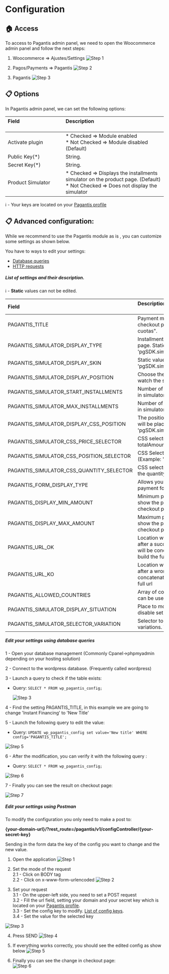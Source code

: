 # Configuration

## :house: Access

To access to Pagantis admin panel, we need to open the Woocommerce admin panel and follow the next steps:

1. Woocommerce => Ajustes/Settings
![Step 1](./woocommerce_configuration_1.png?raw=true "Step 1")

2. Pagos/Payments => Pagantis
![Step 2](./woocommerce_configuration_2.png?raw=true "Step 2")

3. Pagantis
![Step 3](./woocommerce_configuration_3.png?raw=true "Step 3")

## :clipboard: Options
In Pagantis admin panel, we can set the following options:

| Field &nbsp;&nbsp;&nbsp;&nbsp;&nbsp;&nbsp;&nbsp;&nbsp;&nbsp;&nbsp;&nbsp;&nbsp;&nbsp;&nbsp;&nbsp;&nbsp;&nbsp;&nbsp;&nbsp;&nbsp;&nbsp;&nbsp;&nbsp;&nbsp;&nbsp;&nbsp;&nbsp;&nbsp;&nbsp;&nbsp;&nbsp;&nbsp;&nbsp;&nbsp;&nbsp;| Description<br/><br/>
| :------------- |:-------------| 
| Activate plugin   | * Checked => Module enabled<br/> * Not Checked => Module disabled (Default)
| Public Key(*) |  String.
| Secret Key(*) |  String. 
| Product Simulator  |  * Checked => Displays the installments simulator on the product page. (Default) <br/> * Not Checked => Does not display the simulator

:information_source: - Your keys are located on your [Pagantis profile](https://bo.pagantis.com/shop)

## :clipboard: Advanced configuration:
While we recommend to use the Pagantis module as is , you can customize some settings as shown below.

You have to ways to edit your settings:
* [Database queries](./configuration.md#edit-your-settings-using-database-queries)
* [HTTP requests](./configuration.md#edit-your-settings-using-postman)


##### List of settings and their description.

:information_source: - __Static__ values can not be edited. 

| Field | Description<br/><br/>
| :------------- |:-------------| 
| PAGANTIS_TITLE                           | Payment method title displayed on the checkout page. By default:"Pago en cuotas".
| PAGANTIS_SIMULATOR_DISPLAY_TYPE          | Installments simulator on the product page. Static value: 'pgSDK.simulator.types.PRODUCT_PAGE'.
| PAGANTIS_SIMULATOR_DISPLAY_SKIN          | Static value: 'pgSDK.simulator.skins.BLUE'.
| PAGANTIS_SIMULATOR_DISPLAY_POSITION      | Choose the place where you want to watch the simulator.
| PAGANTIS_SIMULATOR_START_INSTALLMENTS    | Number of installments by default to use in simulator.
| PAGANTIS_SIMULATOR_MAX_INSTALLMENTS      | Number of maximum installments to use in simulator.
| PAGANTIS_SIMULATOR_DISPLAY_CSS_POSITION  | The position where the simulator widget will be placed. Recommended value: 'pgSDK.simulator.positions.INNER'.
| PAGANTIS_SIMULATOR_CSS_PRICE_SELECTOR    | CSS selector of the DOM element having totalAmount value.
| PAGANTIS_SIMULATOR_CSS_POSITION_SELECTOR | CSS Selector to place the widget. (Example: '#simulator', '.PgSimulator')
| PAGANTIS_SIMULATOR_CSS_QUANTITY_SELECTOR | CSS selector of the DOM element having the quantity selector value.
| PAGANTIS_FORM_DISPLAY_TYPE               | Allows you to select the way to show the payment form in your site
| PAGANTIS_DISPLAY_MIN_AMOUNT              | Minimum price to use the module and show the payment method on the checkout page.
| PAGANTIS_DISPLAY_MAX_AMOUNT              | Maximum price to use the module and show the payment method on the checkout page.
| PAGANTIS_URL_OK                          | Location where user will be redirected after a successful payment. This string will be concatenated to the base url to build the full url
| PAGANTIS_URL_KO                          | Location where user will be redirected after a wrong payment. This string will be concatenated to the base url to build the full url  
| PAGANTIS_ALLOWED_COUNTRIES               | Array of country codes where Pagantis can be used 
| PAGANTIS_SIMULATOR_DISPLAY_SITUATION     | Place to move the text simulator. To disable set to: "default"
| PAGANTIS_SIMULATOR_SELECTOR_VARIATION    | Selector to use for products with variations. To disable set to: "default"

##### Edit your settings using database queries
1 - Open your database management (Commonly Cpanel->phpmyadmin depending on your hosting solution) 

2 - Connect to the wordpress database. (Frequently called wordpress)

3 - Launch a query to check if the table exists: 
  * Query: 
        ```
        SELECT * FROM wp_pagantis_config;
        ```

    ![Step 3](./sql_step3.png?raw=true "Step 1")

4 - Find the setting PAGANTIS_TITLE, in this example we are going to change 'Instant Financing' to 'New Title'  

5 - Launch the following query to edit the value:
  * Query: 
        ```
        UPDATE wp_pagantis_config set value='New title' WHERE config='PAGANTIS_TITLE';
        ```

   ![Step 5](./sql_step5.png?raw=true "Step 5")



6 - After the modification, you can verify it with the following query :
  * Query:
        ```
        SELECT * FROM wp_pagantis_config;
        ```
        
   ![Step 6](./sql_step6.png?raw=true "Step 6")


7 - Finally you can see the result on checkout page:

   ![Step 7](./sql_step7_.png?raw=true "Step 7")

##### Edit your settings using Postman

To modify the configuration you only need to make a post to:

<strong>{your-domain-url}/?rest_route=/pagantis/v1/configController/{your-secret-key}</strong>

Sending in the form data the key of the config you want to change and the new value.

1. Open the application
![Step 1](./postman_step1.png?raw=true "Step 1")

2. Set the mode of the request  
2.1 - Click on BODY tag  
2.2 - Click on x-www-form-urlencoded
![Step 2](./postman_step2.png?raw=true "Step 2")

3. Set your request  
3.1 - On the upper-left side, you need to set a POST request    
3.2 - Fill the url field, setting your domain and your secret key which is located on your [Pagantis profile](https://bo.pagantis.com/shop).   
3.3 - Set the config key to modify. [List of config keys](./configuration.md#list-of-settings-and-their-description).  
3.4 - Set the value for the selected key  

![Step 3](./postman_step3.png?raw=true "Step 3")

4. Press SEND
![Step 4](./postman_step4.png?raw=true "Step 4")

5. If everything works correctly, you should see the edited config as show below 
![Step 5](./postman_step5.png?raw=true "Step 5")

6. Finally you can see the change in checkout page:  
![Step 6](./postman_step6.png?raw=true "Step 6")
